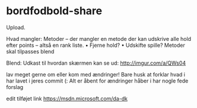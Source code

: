 # bordfodbold-share
Upload.



Hvad mangler:
Metoder – der mangler en metode der kan udskrive alle hold efter points – altså en rank liste.
•	Fjerne hold?
•	Udskifte spille?
Metoder skal tilpasses blend


Blend: 
Udkast til hvordan skærmen kan se ud: 
http://imgur.com/a/QWs04


lav meget gerne om eller kom med ændringer!
Bare husk at forklar hvad i har lavet i jeres commit (:
Alt er åbent for ændringer håber i har nogle fede forslag

edit tilføjet link
https://msdn.microsoft.com/da-dk
